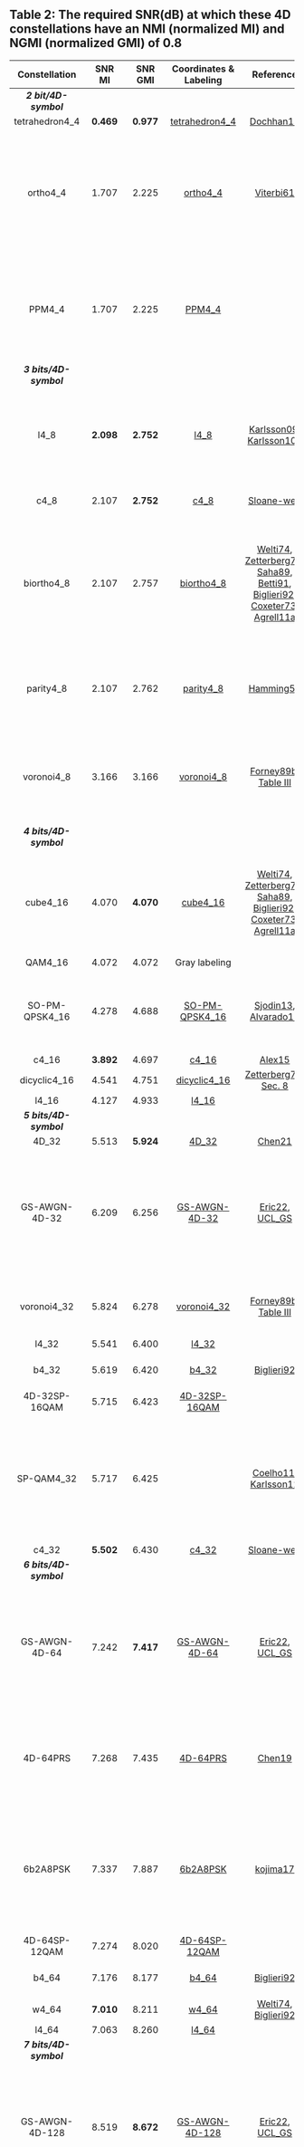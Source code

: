 ## Table 2: The required SNR(dB) at which these 4D constellations have an NMI (normalized MI) and NGMI (normalized GMI)  of 0.8

  |     Constellation      |  SNR MI   |  SNR GMI   |                    Coordinates & Labeling                    | Reference | Comment |
  | :--------------------: | :-------: | :--------: | :----------------------------------------------------------: | :-------: | :---------------------------------------------------: |
  | ***2 bit/4D-symbol***  |           |            |                                                              |           |         |
  |     tetrahedron4_4     | **0.469** | **0.977**  | [tetrahedron4_4](https://github.com/TUe-ICTLab/Binary-Labeling-for-2D-and-4D-constellations/tree/main/coordinates%26labeling4D/tetrahedron4_4) |[Dochhan13](https://www.osapublishing.org/abstract.cfm?URI=NFOEC-2013-JTh2A.40)|         |
  |        ortho4_4        |   1.707   |   2.225    | [ortho4_4](https://github.com/TUe-ICTLab/Binary-Labeling-for-2D-and-4D-constellations/tree/main/coordinates%26labeling4D/ortho4_4) |[Viterbi61](https://ieeexplore.ieee.org/document/5008745)|An orthogonal packing [Viterbi61]. Becomes the 3-dimensional simplex if the mean is subtracted, i.e., if the first coordinate is deleted.|
  |         PPM4_4         |   1.707   |   2.225    | [PPM4_4](https://github.com/TUe-ICTLab/Binary-Labeling-for-2D-and-4D-constellations/tree/main/coordinates%26labeling4D/PPM4_4) |           |Pulse-position modulation, where all coordinates except one are zero. Geometrically equivalent to ortho4_4.|
  | ***3 bits/4D-symbol*** |           |            |                                                              |           |         |
  |          l4_8          | **2.098** | **2.752**  | [l4_8](https://github.com/TUe-ICTLab/Binary-Labeling-for-2D-and-4D-constellations/tree/main/coordinates%26labeling4D/l4_8) |[Karlsson09](https://www.osapublishing.org/oe/fulltext.cfm?uri=oe-17-13-10814&id=180681), [Karlsson10b](https://link.springer.com/chapter/10.1007%2F978-1-4419-8139-4_5)|Known as polarization-switched QPSK (PS-QPSK) in optical communications [Karlsson09], [Karlsson10b].|
 |          c4_8          |   2.107   | **2.752**  | [c4_8](https://github.com/TUe-ICTLab/Binary-Labeling-for-2D-and-4D-constellations/tree/main/coordinates%26labeling4D/c4_8) |[Sloane-web](http://neilsloane.com/cluster)|Equivalent to biortho4_8 by rotation.|
 |       biortho4_8       |   2.107   |   2.757    | [biortho4_8](https://github.com/TUe-ICTLab/Binary-Labeling-for-2D-and-4D-constellations/tree/main/coordinates%26labeling4D/biortho4_8) |[Welti74](https://ieeexplore.ieee.org/document/1055247), [Zetterberg77](https://ieeexplore.ieee.org/document/1093927), [Saha89](https://ieeexplore.ieee.org/document/24595), [Betti91](https://ieeexplore.ieee.org/document/76666), [Biglieri92](https://link.springer.com/chapter/10.1007%2FBFb0036049), [Coxeter73](https://store.doverpublications.com/0486614808.html), [Agrell11a](https://ieeexplore.ieee.org/document/5773009)|The cross-polytope or hyperoctahedron. One of the six regular convex polytopes in 4d [Coxeter73], [Agrell11a]. Used in biorthogonal modulation.|
|       parity4_8        |   2.107   |   2.762    | [parity4_8](https://github.com/TUe-ICTLab/Binary-Labeling-for-2D-and-4D-constellations/tree/main/coordinates%26labeling4D/parity4_8) |[Hamming50](https://ieeexplore.ieee.org/document/6772729)|A hypercube with every second point removed [Hamming50]. Equivalent to biortho4_8 by rotation.|
|       voronoi4_8       |   3.166   |   3.166    | [voronoi4_8](https://github.com/TUe-ICTLab/Binary-Labeling-for-2D-and-4D-constellations/tree/main/coordinates%26labeling4D/voronoi4_8) |[Forney89b, Table III](https://ieeexplore.ieee.org/document/29616)|This Voronoi code, given in [Forney89b, Table III], does not have zero mean and can be improved by translation.|
| ***4 bits/4D-symbol*** |           |            |                                                              |           |         |
|        cube4_16        |   4.070   | **4.070**  | [cube4_16](https://github.com/TUe-ICTLab/Binary-Labeling-for-2D-and-4D-constellations/tree/main/coordinates%26labeling4D/cube4_16) |[Welti74](https://ieeexplore.ieee.org/document/1055247), [Zetterberg77](https://ieeexplore.ieee.org/document/1093927), [Saha89](https://ieeexplore.ieee.org/document/24595), [Biglieri92](https://link.springer.com/chapter/10.1007%2FBFb0036049), [Coxeter73](https://store.doverpublications.com/0486614808.html), [Agrell11a](https://ieeexplore.ieee.org/document/5773009)|The hypercube or tesseract, one of the six regular convex polytopes in 4d [Coxeter73], [Agrell11a]. Also known as PM-QPSK.|
   |        QAM4_16         |   4.072   |   4.072    |                        Gray labeling                         |           |         |
 |     SO-PM-QPSK4_16     |   4.278   |   4.688    | [SO-PM-QPSK4_16](https://github.com/TUe-ICTLab/Binary-Labeling-for-2D-and-4D-constellations/tree/main/coordinates%26labeling4D/SO-PM-QPSK4_16) | [Sjodin13](https://ieeexplore.ieee.org/document/6476943/), [Alvarado15](https://ieeexplore.ieee.org/document/7029599)|Constructed from the hypercube by changing the amplitude of half of the points [Sjodin13], [Alvarado15].|
  |         c4_16          | **3.892** |   4.697    | [c4_16](https://github.com/TUe-ICTLab/Binary-Labeling-for-2D-and-4D-constellations/tree/main/coordinates%26labeling4D/c4_16) |[Alex15](https://ieeexplore.ieee.org/document/7029599)|         |
|      dicyclic4_16      |   4.541   |   4.751    | [dicyclic4_16](https://github.com/TUe-ICTLab/Binary-Labeling-for-2D-and-4D-constellations/tree/main/coordinates%26labeling4D/dicyclic4_16) |	[Zetterberg77, Sec. 8](https://ieeexplore.ieee.org/document/1093927)|         |
|         l4_16          |   4.127   |   4.933    | [l4_16](https://github.com/TUe-ICTLab/Binary-Labeling-for-2D-and-4D-constellations/tree/main/coordinates%26labeling4D/l4_16) |           |         |
| ***5 bits/4D-symbol*** |           |            |                                                              |           |         |
|         4D_32          |   5.513   |   **5.924**    | [4D_32](https://github.com/TUe-ICTLab/Binary-Labeling-for-2D-and-4D-constellations/tree/main/coordinates&labeling4D/4D-32) |[Chen21](https://ieeexplore.ieee.org/document/9748343)|         |
|        GS-AWGN-4D-32   |  6.209   |   6.256    | [GS-AWGN-4D-32](https://github.com/TUe-ICTLab/Binary-Labeling-for-2D-and-4D-constellations/tree/main/coordinates%26labeling2D/GS-AWGN-2D-32) |[Eric22](https://ieeexplore.ieee.org/document/9852813), [UCL_GS](https://doi.org/10.5522/04/20223963.v1)|Geometrically Shaped Constellations for the AWGN channel. For a 32 point constellation  is numerically optimised to GMI for the given SNR 7dB.|
|      voronoi4_32       |   5.824   | 6.278  | [voronoi4_32](https://github.com/TUe-ICTLab/Binary-Labeling-for-2D-and-4D-constellations/tree/main/coordinates%26labeling4D/voronoi4_32) |[Forney89b, Table III](https://ieeexplore.ieee.org/document/29616)|A Voronoi code based on the cubic lattice [Forney89b, Table III].|
|         l4_32          |   5.541   |   6.400    | [l4_32](https://github.com/TUe-ICTLab/Binary-Labeling-for-2D-and-4D-constellations/tree/main/coordinates%26labeling4D/l4_32) |           |         |
 |         b4_32          |   5.619   |   6.420    | [b4_32](https://github.com/TUe-ICTLab/Binary-Labeling-for-2D-and-4D-constellations/tree/main/coordinates%26labeling4D/b4_32) |[Biglieri92](https://link.springer.com/chapter/10.1007%2FBFb0036049)|A subset of the cubic lattice [Biglieri92].|
 |    4D-32SP-16QAM     |   5.715   |   6.423    | [4D-32SP-16QAM](https://github.com/TUe-ICTLab/Binary-Labeling-for-2D-and-4D-constellations/tree/main/coordinates%26labeling4D/4D-32SP-16QAM) |    |         |
|       SP-QAM4_32       |   5.717   |   6.425    |                                                              |[Coelho11](https://www.osapublishing.org/abstract.cfm?URI=ECOC-2011-Mo.2.B.4), [Karlsson12](https://www.osapublishing.org/abstract.cfm?URI=OFC-2012-OTu2C.1)|Two interlaced hypercubes. It has the same γ as one hypercube but twice as many points. Also, the 3rd step when applying SP recursively to QAM4_256.|
 |         c4_32          | **5.502** |   6.430    | [c4_32](https://github.com/TUe-ICTLab/Binary-Labeling-for-2D-and-4D-constellations/tree/main/coordinates%26labeling4D/c4_32) |[Sloane-web](http://neilsloane.com/cluster)|         |
  | ***6 bits/4D-symbol*** |           |            |                                                              |           |         |
  |        GS-AWGN-4D-64   |  7.242   |   **7.417**    | [GS-AWGN-4D-64](https://github.com/TUe-ICTLab/Binary-Labeling-for-2D-and-4D-constellations/tree/main/coordinates%26labeling2D/GS-AWGN-2D-64) |[Eric22](https://ieeexplore.ieee.org/document/9852813), [UCL_GS](https://doi.org/10.5522/04/20223963.v1)|Geometrically Shaped Constellations for the AWGN channel. For a 64 point constellation  is numerically optimised to GMI for the given SNR 8dB.|
  |        4D-64PRS        |   7.268   | 7.435  | [4D-64PRS](https://github.com/TUe-ICTLab/Binary-Labeling-for-2D-and-4D-constellations/tree/main/coordinates%26labeling4D/4D-64PRS) |[Chen19](https://ieeexplore.ieee.org/document/8718568)|The format is designed by maximizing the GMI and by imposing a constant modulus on the 4D structure. |
   |        6b2A8PSK        |   7.337   |   7.887    | [6b2A8PSK](https://github.com/TUe-ICTLab/Binary-Labeling-for-2D-and-4D-constellations/tree/main/coordinates%26labeling4D/6b2A8PSK) |[kojima17](https://ieeexplore.ieee.org/document/7839914)|It is essentially 8PSK, with two different amplitudes represented by the radii. For 6bits/symbol, it has six information bits and two parity bits.|
  |    4D-64SP-12QAM       |   7.274   |   8.020    | [4D-64SP-12QAM](https://github.com/TUe-ICTLab/Binary-Labeling-for-2D-and-4D-constellations/tree/main/coordinates%26labeling4D/4D-64SP-12QAM) |    |         |
  |         b4_64          |   7.176   |   8.177    | [b4_64](https://github.com/TUe-ICTLab/Binary-Labeling-for-2D-and-4D-constellations/tree/main/coordinates%26labeling4D/b4_64) |[Biglieri92](https://link.springer.com/chapter/10.1007%2FBFb0036049)|A subset of the cubic lattice [Biglieri92].|
   |         w4_64          | **7.010** |   8.211    | [w4_64](https://github.com/TUe-ICTLab/Binary-Labeling-for-2D-and-4D-constellations/tree/main/coordinates%26labeling4D/w4_64) |[Welti74](https://ieeexplore.ieee.org/document/1055247), [Biglieri92](https://link.springer.com/chapter/10.1007%2FBFb0036049)|         |
  |         l4_64          |   7.063   |   8.260    | [l4_64](https://github.com/TUe-ICTLab/Binary-Labeling-for-2D-and-4D-constellations/tree/main/coordinates%26labeling4D/l4_64) |           |         |
  | ***7 bits/4D-symbol*** |           |            |                                                              |           |         |
  |        GS-AWGN-4D-128   |  8.519   |   **8.672**    | [GS-AWGN-4D-128](https://github.com/TUe-ICTLab/Binary-Labeling-for-2D-and-4D-constellations/tree/main/coordinates%26labeling2D/GS-AWGN-2D-128) |[Eric22](https://ieeexplore.ieee.org/document/9852813), [UCL_GS](https://doi.org/10.5522/04/20223963.v1)|Geometrically Shaped Constellations for the AWGN channel. For a 128 point constellation  is numerically optimised to GMI for the given SNR 9dB.|
  |        4D-OS128        |   8.641   |   8.829  | [4D-OS128](https://github.com/TUe-ICTLab/Binary-Labeling-for-2D-and-4D-constellations/tree/main/coordinates%26labeling4D/4D-OS128) |[Chen_JLT21](https://ieeexplore.ieee.org/document/9345386)|the 4D-OS128 modulation format indicates one of the 4D orthant-symmetric modulations with 128-ary, and optimized for the specific SNR of 9.5 dB. |
|        7b2A8PSK        |   9.169   |   9.224    | [7b2A8PSK](https://github.com/TUe-ICTLab/Binary-Labeling-for-2D-and-4D-constellations/tree/main/coordinates%26labeling4D/7b2A8PSK) |[kojima17](https://ieeexplore.ieee.org/document/7839914)|It is the simplest code in the 4D constant modulus 2A8PSK family, with one parity bit.|
|    4D-128SP-16QAM     |   8.584   |   9.398    | [4D-128SP-16QAM](https://github.com/TUe-ICTLab/Binary-Labeling-for-2D-and-4D-constellations/tree/main/coordinates&labeling4D/4D-128SP-16QAM) |    |         |
|      SP-QAM4_128       |   8.585   |   9.399    |                                                              | [Coelho11](https://www.osapublishing.org/abstract.cfm?URI=ECOC-2011-Mo.2.B.4), [Karlsson12](https://www.osapublishing.org/abstract.cfm?URI=OFC-2012-OTu2C.1)|QAM4_256 with a single-parity check constraint [Coelho11], [Karlsson12].|
|         l4_128         | **8.430** |   9.924    | [l4_128](https://github.com/TUe-ICTLab/Binary-Labeling-for-2D-and-4D-constellations/tree/main/coordinates%26labeling4D/l4_128) |           |         |  
  | ***8 bits/4D-symbol*** |           |            |                                                              |           |         |
  |        GS-AWGN-4D-256   |  **9.752**   |   **9.962**    | [GS-AWGN-4D-256](https://github.com/TUe-ICTLab/Binary-Labeling-for-2D-and-4D-constellations/tree/main/coordinates%26labeling2D/GS-AWGN-2D-256) |[Eric22](https://ieeexplore.ieee.org/document/9852813), [UCL_GS](https://doi.org/10.5522/04/20223963.v1)|Geometrically Shaped Constellations for the AWGN channel. For a 256 point constellation  is numerically optimised to GMI for the given SNR 10dB.|
  |         4D-OS256         |   9.909   |   10.071   | [4D-OS256](https://github.com/TUe-ICTLab/Binary-Labeling-for-2D-and-4D-constellations/tree/main/coordinates%26labeling4D/4D-OS256) |[Chen21](https://ieeexplore.ieee.org/document/9748343)|     |
  |        QAM4_256        |  10.156   | 10.161 |                        Gray labeling                         |[Alvarado15](https://ieeexplore.ieee.org/document/7029599)|The Cartesian product of two 16-QAM or four 4-PAM packings. Also known as PM-16QAM.|
  |         c4_256         |   9.779   |   11.544   | [c4_256](https://github.com/TUe-ICTLab/Binary-Labeling-for-2D-and-4D-constellations/tree/main/coordinates&labeling4D/c4_256) |[Alex15](https://ieeexplore.ieee.org/document/7029599)|     |
  |         w4_256         | 9.778 |   11.614   | [w4_256](https://github.com/TUe-ICTLab/Binary-Labeling-for-2D-and-4D-constellations/tree/main/coordinates%26labeling4D/w4_256) |[Welti74](https://ieeexplore.ieee.org/document/1055247)|As defined in [Welti74], not rotated or rescaled.|
  |         a4_256         |   9.780   |   11.682   | [a4_256](https://github.com/TUe-ICTLab/Binary-Labeling-for-2D-and-4D-constellations/tree/main/coordinates%26labeling4D/a4_256) |[Conway83](https://ieeexplore.ieee.org/document/1056761), [Alvarado15](https://ieeexplore.ieee.org/document/7029599), [Eriksson15](https://www.osapublishing.org/abstract.cfm?URI=OFC-2015-W4K.3)|Integer coordinates with odd parity [Conway83], [Alvarado15], [Eriksson15]. Equivalent to w4_256 by rotation.|
  |      voronoi4_256      |   9.790   |   11.685   | [voronoi4_256](https://github.com/TUe-ICTLab/Binary-Labeling-for-2D-and-4D-constellations/tree/main/coordinates%26labeling4D/voronoi4_256) |[Conway83](https://ieeexplore.ieee.org/document/1056761), [Forney89b](https://ieeexplore.ieee.org/document/29616)|Conjectured in [Conway83], [Forney89b] to be the best Voronoi code.|
  |        ab4_256         |   9.780   |   11.709   | [ab4_256](https://github.com/TUe-ICTLab/Binary-Labeling-for-2D-and-4D-constellations/tree/main/coordinates%26labeling4D/ab4_256) |[Eriksson15](https://www.osapublishing.org/abstract.cfm?URI=OFC-2015-W4K.3)|Odd integer coordinates [Eriksson15]. Equivalent to w4_256 by rotation.|
  | ***9 bits/4D-symbol*** | 
  |        GS-AWGN-4D-512   |  **11.034**   |   **11.205**    | [GS-AWGN-4D-512](https://github.com/TUe-ICTLab/Binary-Labeling-for-2D-and-4D-constellations/tree/main/coordinates%26labeling2D/GS-AWGN-2D-512) |[Eric22](https://ieeexplore.ieee.org/document/9852813), [UCL_GS](https://doi.org/10.5522/04/20223963.v1)|Geometrically Shaped Constellations for the AWGN channel. For a 512 point constellation  is numerically optimised to GMI for the given SNR 12dB.|
  |         4D-OS512         |   11.066   |   11.255   | [4D-OS512](https://github.com/TUe-ICTLab/Binary-Labeling-for-2D-and-4D-constellations/tree/main/coordinates%26labeling4D/4D-OS512) |[Chen21](https://ieeexplore.ieee.org/document/9748343)|     |
  | ***10 bits/4D-symbol*** | 
  |         4D-OS1024         |   **12.277**   |   **12.502**  | [4D-OS1024](https://github.com/TUe-ICTLab/Binary-Labeling-for-2D-and-4D-constellations/tree/main/coordinates%26labeling4D/4D-OS1024) |[Chen21](https://ieeexplore.ieee.org/document/9748343)|     |
  |        GS-AWGN-4D-1024   |  13.504   |   12.511    | [GS-AWGN-4D-1024](https://github.com/TUe-ICTLab/Binary-Labeling-for-2D-and-4D-constellations/tree/main/coordinates%26labeling2D/GS-AWGN-2D-1024) |[Eric22](https://ieeexplore.ieee.org/document/9852813), [UCL_GS](https://doi.org/10.5522/04/20223963.v1)|Geometrically Shaped Constellations for the AWGN channel. For a 1024 point constellation  is numerically optimised to GMI for the given SNR 13dB.|
  | ***11 bits/4D-symbol*** | 
  |        GS-AWGN-4D-2048   |  13.504   |   13.694    | [GS-AWGN-4D-2048](https://github.com/TUe-ICTLab/Binary-Labeling-for-2D-and-4D-constellations/tree/main/coordinates%26labeling2D/GS-AWGN-2D-2048) |[Eric22](https://ieeexplore.ieee.org/document/9852813), [UCL_GS](https://doi.org/10.5522/04/20223963.v1)|Geometrically Shaped Constellations for the AWGN channel. For a 2048 point constellation  is numerically optimised to GMI for the given SNR 14dB.|
  | ***12 bits/4D-symbol*** | 
  |        GS-AWGN-4D-4096   |  14.712   |   14.869    | [GS-AWGN-4D-4096](https://github.com/TUe-ICTLab/Binary-Labeling-for-2D-and-4D-constellations/tree/main/coordinates%26labeling2D/GS-AWGN-2D-4096) |[Eric22](https://ieeexplore.ieee.org/document/9852813), [UCL_GS](https://doi.org/10.5522/04/20223963.v1)|Geometrically Shaped Constellations for the AWGN channel. For a 4096 point constellation  is numerically optimised to GMI for the given SNR 15dB.|
  | ***13 bits/4D-symbol*** | 
  |        GS-AWGN-4D-8192   |  15.913   |   16.169    | [GS-AWGN-4D-8192](https://github.com/TUe-ICTLab/Binary-Labeling-for-2D-and-4D-constellations/tree/main/coordinates%26labeling2D/GS-AWGN-2D-8192) |[Eric22](https://ieeexplore.ieee.org/document/9852813), [UCL_GS](https://doi.org/10.5522/04/20223963.v1)|Geometrically Shaped Constellations for the AWGN channel. For a 8192 point constellation  is numerically optimised to GMI for the given SNR 17dB.|
  | ***14 bits/4D-symbol*** | 
  |        GS-AWGN-4D-16384   |  xx   |   17.358    | [GS-AWGN-4D-16384](https://github.com/TUe-ICTLab/Binary-Labeling-for-2D-and-4D-constellations/tree/main/coordinates%26labeling2D/GS-AWGN-2D-16384) |[Eric22](https://ieeexplore.ieee.org/document/9852813), [UCL_GS](https://doi.org/10.5522/04/20223963.v1)|Geometrically Shaped Constellations for the AWGN channel. For a 16384 point constellation  is numerically optimised to GMI for the given SNR 18dB.|
